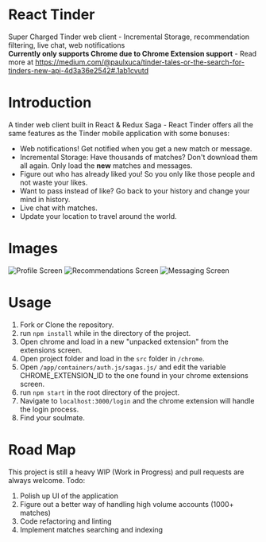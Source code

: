 # React Tinder
Super Charged Tinder web client - Incremental Storage, recommendation filtering, live chat, web notifications  
**Currently only supports Chrome due to Chrome Extension support** - Read more at https://medium.com/@paulxuca/tinder-tales-or-the-search-for-tinders-new-api-4d3a36e2542#.1ab1cvutd

# Introduction  
A tinder web client built in React & Redux Saga - 
React Tinder offers all the same features as the Tinder mobile application with some bonuses:  
- Web notifications! Get notified when you get a new match or message. 
- Incremental Storage: Have thousands of matches? Don't download them all again. Only load the **new** matches and messages.
- Figure out who has already liked you! So you only like those people and not waste your likes.
- Want to pass instead of like? Go back to your history and change your mind in history.
- Live chat with matches.
- Update your location to travel around the world.

# Images  
![Profile Screen](https://raw.githubusercontent.com/litdevelopers/tinder/master/media/profile.png)
![Recommendations Screen](https://raw.githubusercontent.com/litdevelopers/tinder/master/media/recommendations.png)
![Messaging Screen](https://raw.githubusercontent.com/litdevelopers/tinder/master/media/messages.png)

# Usage
1. Fork or Clone the repository.
2. run ```npm install``` while in the directory of the project.
3. Open chrome and load in a new "unpacked extension" from the extensions screen.
4. Open project folder and load in the ```src``` folder in ```/chrome```.
5. Open ```/app/containers/auth.js/sagas.js/``` and edit the variable CHROME_EXTENSION_ID to the one found in your chrome extensions screen.  
6. run ```npm start``` in the root directory of the project.
7. Navigate to ```localhost:3000/login``` and the chrome extension will handle the login process.  
8. Find your soulmate.

# Road Map  
This project is still a heavy WIP (Work in Progress) and pull requests are always welcome. Todo:   
1. Polish up UI of the application  
2. Figure out a better way of handling high volume accounts (1000+ matches)  
3. Code refactoring and linting  
4. Implement matches searching and indexing



